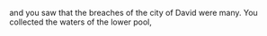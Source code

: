 and you saw that the breaches of the city of David were many. You collected the waters of the lower pool,
